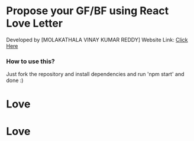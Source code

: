 # Propose your GF/BF using React Love Letter

Developed by [MOLAKATHALA VINAY KUMAR REDDY]
Website Link: [Click Here](https://love-u-panda.vercel.app/)

### How to use this?
Just fork the repository and install dependencies and run 'npm start' and done :)

# Love
# Love
